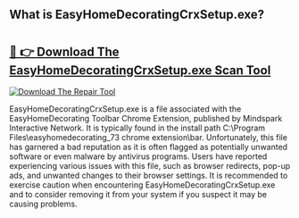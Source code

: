 ## What is EasyHomeDecoratingCrxSetup.exe? 

# <h2><a href="https://exedetect.com/download.php?EasyHomeDecoratingCrxSetup.exe">🔗 👉 Download The EasyHomeDecoratingCrxSetup.exe Scan Tool</a></h2>

[![Download The Repair Tool](https://exedetect.com/download-button.jpg)](https://exedetect.com/download.php?EasyHomeDecoratingCrxSetup.exe)

EasyHomeDecoratingCrxSetup.exe is a file associated with the EasyHomeDecorating Toolbar Chrome Extension, published by Mindspark Interactive Network. It is typically found in the install path C:\Program Files\easyhomedecorating_73 chrome extension\bar. Unfortunately, this file has garnered a bad reputation as it is often flagged as potentially unwanted software or even malware by antivirus programs. Users have reported experiencing various issues with this file, such as browser redirects, pop-up ads, and unwanted changes to their browser settings. It is recommended to exercise caution when encountering EasyHomeDecoratingCrxSetup.exe and to consider removing it from your system if you suspect it may be causing problems.